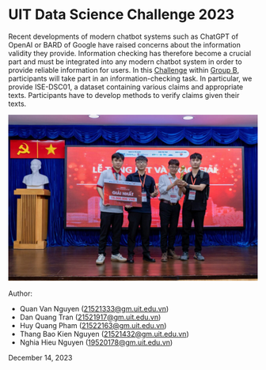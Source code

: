 
# UIT Data Science Challenge 2023

Recent developments of modern chatbot systems such as ChatGPT of OpenAI or BARD of Google have raised concerns about the information validity they provide. Information checking has therefore become a crucial part and must be integrated into any modern chatbot system in order to provide reliable information for users. In this [Challenge](https://dsc.uit.edu.vn/) within [Group B](https://codalab.lisn.upsaclay.fr/competitions/15497), participants will take part in an information-checking task. In particular, we provide ISE-DSC01, a dataset containing various claims and appropriate texts. Participants have to develop methods to verify claims given their texts.



![Our Archived](pic/dsc_2.jfif)

Author:
- Quan Van Nguyen (21521333@gm.uit.edu.vn)
- Dan Quang Tran (21521917@gm.uit.edu.vn)
- Huy Quang Pham (21522163@gm.uit.edu.vn)
- Thang Bao Kien Nguyen (21521432@gm.uit.edu.vn)
- Nghia Hieu Nguyen (19520178@gm.uit.edu.vn)

December 14, 2023